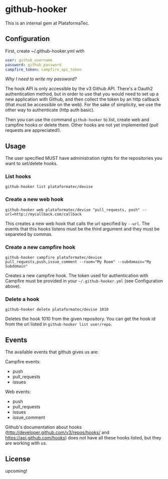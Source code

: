 # github-hooker

This is an internal gem at PlataformaTec.

## Configuration

First, create ~/.github-hooker.yml with

```yml
user: github_username
password: github_password
campfire_token: campfire_api_token
```

*Why I need to write my password?*

The hook API is only accessible by the v3 Github API. There's a Oauth2 authentication method, but in order to use that you would need to set up a new application with Github, and then collect the token by an http callback (that must be accessible on the web). For the sake of simplicity, we use the other way to authenticate (http auth basic).

Then you can use the command `github-hooker` to list, create web and campfire hooks or delete them. Other hooks are not yet implemented (pull requests are appreciated!).

## Usage

The user specified MUST have administration rights for the repositories you want to set/delete hooks.

### List hooks

```
github-hooker list plataformatec/devise 
```

### Create a new web hook

```
github-hooker web plataformatec/devise "pull_requests, push" --url=http://mycallback.com/callback
```

This creates a new web hook that calls the url specified by `--url`. The events that this hooks listens must be the third argument and they must be separeted by commas. 

### Create a new campfire hook

```
github-hooker campfire plataformatec/devise pull_requests,push,issue_comment --room="My Room" --subdomain="My Subdomain"
```

Creates a new campfire hook. The token used for authentication with Campfire must be provided in your `~/.github-hooker.yml` (see Configuration above).

### Delete a hook

```
github-hooker delete plataformatec/devise 1010
```

Deletes the hook 1010 from the given repository. You can get the hook id from the url listed in `github-hooker list user/repo`.

## Events

The available events that github gives us are:

Campfire events:

- push
- pull_requests
- issues

Web events:

- push
- pull_requests
- issues
- issue_comment

Github's documentation about hooks (http://developer.github.com/v3/repos/hooks/ and https://api.github.com/hooks) does not have all these hooks listed, but they are working with us.


## License

upcoming!

